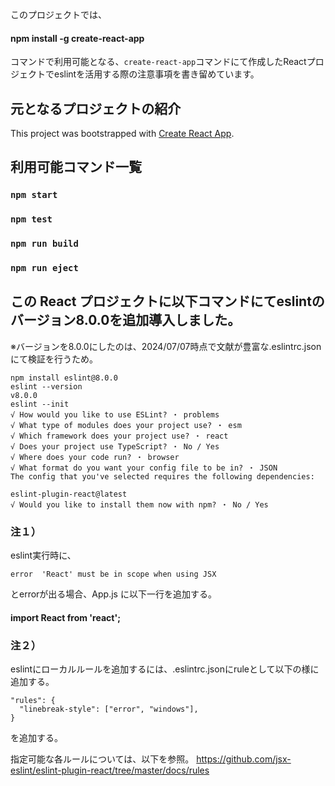 このプロジェクトでは、
#### npm install -g create-react-app
コマンドで利用可能となる、`create-react-app`コマンドにて作成したReactプロジェクトでeslintを活用する際の注意事項を書き留めています。

## 元となるプロジェクトの紹介
This project was bootstrapped with [Create React App](https://github.com/facebook/create-react-app).

## 利用可能コマンド一覧
### `npm start`
### `npm test`
### `npm run build`
### `npm run eject`

## この React プロジェクトに以下コマンドにてeslintのバージョン8.0.0を追加導入しました。
※バージョンを8.0.0にしたのは、2024/07/07時点で文献が豊富な.eslintrc.jsonにて検証を行うため。
```
npm install eslint@8.0.0
eslint --version
v8.0.0
eslint --init
√ How would you like to use ESLint? ・ problems
√ What type of modules does your project use? ・ esm
√ Which framework does your project use? ・ react
√ Does your project use TypeScript? ・ No / Yes
√ Where does your code run? ・ browser
√ What format do you want your config file to be in? ・ JSON
The config that you've selected requires the following dependencies:

eslint-plugin-react@latest
√ Would you like to install them now with npm? ・ No / Yes
```

### 注１）
eslint実行時に、
```
error  'React' must be in scope when using JSX
```
とerrorが出る場合、App.js に以下一行を追加する。
#### import React from 'react';

### 注２）
eslintにローカルルールを追加するには、.eslintrc.jsonにruleとして以下の様に追加する。
```
"rules": {
  "linebreak-style": ["error", "windows"],
}
```
を追加する。

指定可能な各ルールについては、以下を参照。
https://github.com/jsx-eslint/eslint-plugin-react/tree/master/docs/rules



